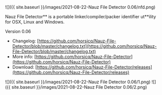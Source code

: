 ![]({{ site.baseurl }}/images/2021-08-22-Nauz File Detector 0.06/nfd.png)

Nauz File Detector** is a portable linker/compiler/packer identifier ut**ility for OSX, Linux and Windows.

Version 0.06

- Changelog: [https://github.com/horsicq/Nauz-File-Detector/blob/master/changelog.txt](https://github.com/horsicq/Nauz-File-Detector/blob/master/changelog.txt)
- More info: [https://github.com/horsicq/Nauz-File-Detector](https://github.com/horsicq/Nauz-File-Detector)
- Download: [https://github.com/horsicq/Nauz-File-Detector/releases](https://github.com/horsicq/Nauz-File-Detector/releases)

![]({{ site.baseurl }}/images/2021-08-22-Nauz File Detector 0.06/1.png)
![]({{ site.baseurl }}/images/2021-08-22-Nauz File Detector 0.06/2.png)

